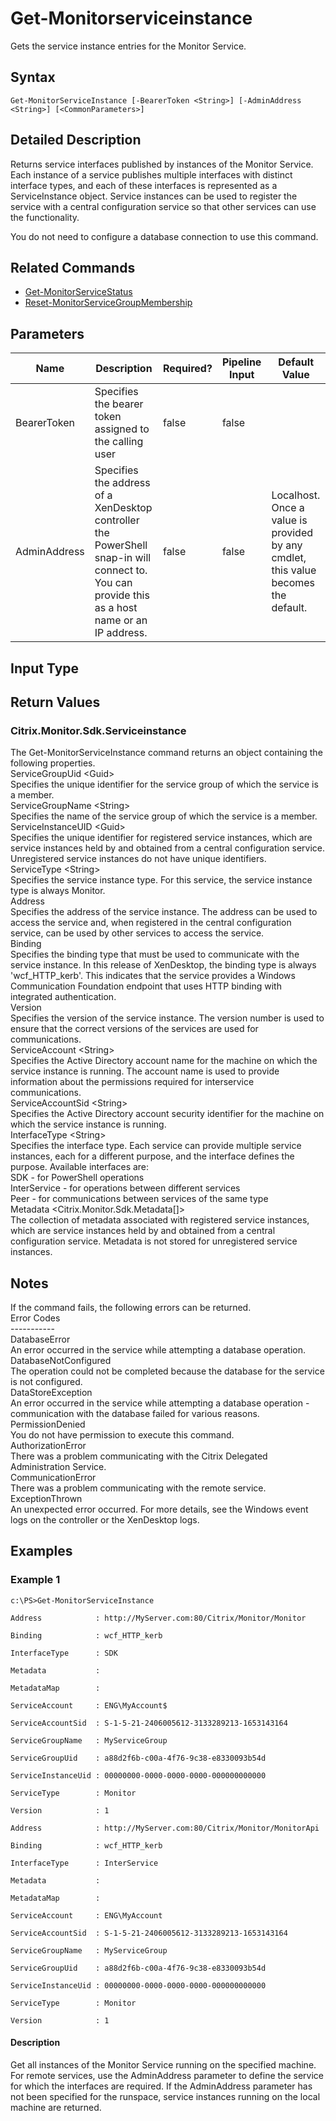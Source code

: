 ﻿
# Get-Monitorserviceinstance
Gets the service instance entries for the Monitor Service.
## Syntax
```
Get-MonitorServiceInstance [-BearerToken <String>] [-AdminAddress <String>] [<CommonParameters>]
```
## Detailed Description
Returns service interfaces published by instances of the Monitor Service. Each instance of a service publishes multiple interfaces with distinct interface types, and each of these interfaces is represented as a ServiceInstance object. Service instances can be used to register the service with a central configuration service so that other services can use the functionality.

You do not need to configure a database connection to use this command.


## Related Commands

* [Get-MonitorServiceStatus](./Get-MonitorServiceStatus/)
* [Reset-MonitorServiceGroupMembership](./Reset-MonitorServiceGroupMembership/)
## Parameters
| Name   | Description | Required? | Pipeline Input | Default Value |
| --- | --- | --- | --- | --- |
| BearerToken | Specifies the bearer token assigned to the calling user | false | false |  |
| AdminAddress | Specifies the address of a XenDesktop controller the PowerShell snap-in will connect to. You can provide this as a host name or an IP address. | false | false | Localhost. Once a value is provided by any cmdlet, this value becomes the default. |

## Input Type

### 

## Return Values

### Citrix.Monitor.Sdk.Serviceinstance
The Get-MonitorServiceInstance command returns an object containing the following properties.<br>ServiceGroupUid &lt;Guid&gt;<br>    Specifies the unique identifier for the service group of which the service is a member.<br>ServiceGroupName &lt;String&gt;<br>    Specifies the name of the service group of which the service is a member.<br>ServiceInstanceUID &lt;Guid&gt;<br>    Specifies the unique identifier for registered service instances, which are service instances held by and obtained from a central configuration service.  Unregistered service instances do not have unique identifiers.<br>ServiceType &lt;String&gt;<br>    Specifies the service instance type.  For this service, the service instance type is always Monitor.<br>Address<br>    Specifies the address of the service instance.  The address can be used to access the service and, when registered in the central configuration service, can be used by other services to access the service.<br>Binding<br>    Specifies the binding type that must be used to communicate with the service instance.  In this release of XenDesktop, the binding type is always 'wcf\_HTTP\_kerb'. This indicates that the service provides a Windows Communication Foundation endpoint that uses HTTP binding with integrated authentication.<br>Version<br>    Specifies the version of the service instance.  The version number is used to ensure that the correct versions of the services are used for communications.<br>ServiceAccount &lt;String&gt;<br>    Specifies the Active Directory account name for the machine on which the service instance is running.  The account name is used to provide information about the permissions required for interservice communications.<br>ServiceAccountSid &lt;String&gt;<br>    Specifies the Active Directory account security identifier for the machine on which the service instance is running.<br>InterfaceType &lt;String&gt;<br>    Specifies the interface type.  Each service can provide multiple service instances, each for a different purpose, and the interface defines the purpose.  Available interfaces are:<br>        SDK - for PowerShell operations<br>        InterService - for operations between different services<br>        Peer - for communications between services of the same type<br>Metadata &lt;Citrix.Monitor.Sdk.Metadata\[\]&gt;<br>     The collection of metadata associated with registered service instances, which are service instances held by and obtained from a central configuration service.  Metadata is not stored for unregistered service instances.
## Notes
If the command fails, the following errors can be returned.<br>    Error Codes<br>    -----------<br>    DatabaseError<br>        An error occurred in the service while attempting a database operation.<br>    DatabaseNotConfigured<br>        The operation could not be completed because the database for the service is not configured.<br>    DataStoreException<br>        An error occurred in the service while attempting a database operation - communication with the database failed for various reasons.<br>    PermissionDenied<br>        You do not have permission to execute this command.<br>    AuthorizationError<br>        There was a problem communicating with the Citrix Delegated Administration Service.<br>    CommunicationError<br>        There was a problem communicating with the remote service.<br>    ExceptionThrown<br>        An unexpected error occurred.  For more details, see the Windows event logs on the controller or the XenDesktop logs.
## Examples

### Example 1
```
c:\PS>Get-MonitorServiceInstance

Address            : http://MyServer.com:80/Citrix/Monitor/Monitor

Binding            : wcf_HTTP_kerb

InterfaceType      : SDK

Metadata           :

MetadataMap        :

ServiceAccount     : ENG\MyAccount$

ServiceAccountSid  : S-1-5-21-2406005612-3133289213-1653143164

ServiceGroupName   : MyServiceGroup

ServiceGroupUid    : a88d2f6b-c00a-4f76-9c38-e8330093b54d

ServiceInstanceUid : 00000000-0000-0000-0000-000000000000

ServiceType        : Monitor

Version            : 1

Address            : http://MyServer.com:80/Citrix/Monitor/MonitorApi

Binding            : wcf_HTTP_kerb

InterfaceType      : InterService

Metadata           :

MetadataMap        :

ServiceAccount     : ENG\MyAccount

ServiceAccountSid  : S-1-5-21-2406005612-3133289213-1653143164

ServiceGroupName   : MyServiceGroup

ServiceGroupUid    : a88d2f6b-c00a-4f76-9c38-e8330093b54d

ServiceInstanceUid : 00000000-0000-0000-0000-000000000000

ServiceType        : Monitor

Version            : 1
```
#### Description
Get all instances of the Monitor Service running on the specified machine.  For remote services, use the AdminAddress parameter to define the service for which the interfaces are required.  If the AdminAddress parameter has not been specified for the runspace, service instances running on the local machine are returned.
